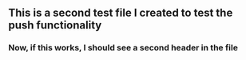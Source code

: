 ## This is a second test file I created to test the push functionality
### Now, if this works, I should see a second header in the file